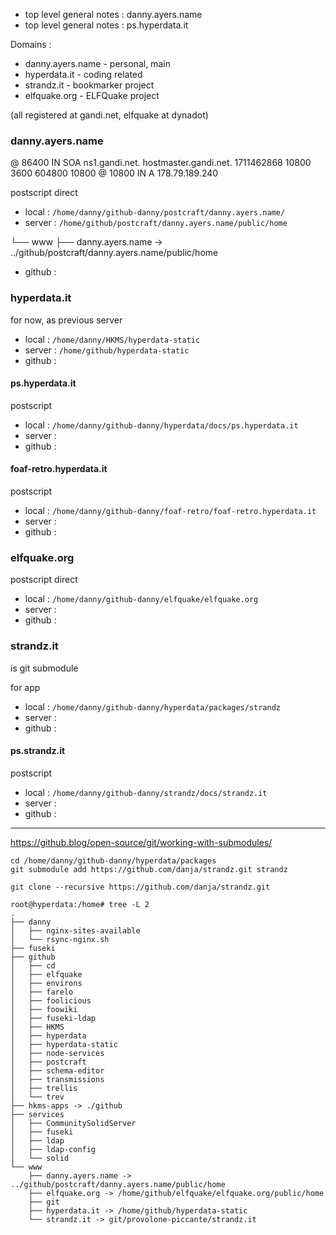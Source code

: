 - top level general notes : danny.ayers.name
- top level general notes : ps.hyperdata.it

Domains :

- danny.ayers.name - personal, main
- hyperdata.it - coding related
- strandz.it - bookmarker project
- elfquake.org - ELFQuake project

(all registered at gandi.net, elfquake at dynadot)

### danny.ayers.name

@ 86400 IN SOA ns1.gandi.net. hostmaster.gandi.net. 1711462868 10800 3600 604800 10800
@ 10800 IN A 178.79.189.240

postscript direct

- local : `/home/danny/github-danny/postcraft/danny.ayers.name/`
- server : `/home/github/postcraft/danny.ayers.name/public/home`

└── www
├── danny.ayers.name -> ../github/postcraft/danny.ayers.name/public/home

- github :

### hyperdata.it

for now, as previous server

- local : `/home/danny/HKMS/hyperdata-static`
- server : `/home/github/hyperdata-static`
- github :

#### ps.hyperdata.it

postscript

- local : `/home/danny/github-danny/hyperdata/docs/ps.hyperdata.it`
- server :
- github :

#### foaf-retro.hyperdata.it

postscript

- local : `/home/danny/github-danny/foaf-retro/foaf-retro.hyperdata.it`
- server :
- github :

### elfquake.org

postscript direct

- local : `/home/danny/github-danny/elfquake/elfquake.org`
- server :
- github :

### strandz.it

is git submodule

for app

- local : `/home/danny/github-danny/hyperdata/packages/strandz`
- server :
- github :

#### ps.strandz.it

postscript

- local : `/home/danny/github-danny/strandz/docs/strandz.it`
- server :
- github :

---

https://github.blog/open-source/git/working-with-submodules/

```
cd /home/danny/github-danny/hyperdata/packages
git submodule add https://github.com/danja/strandz.git strandz
```

```
git clone --recursive https://github.com/danja/strandz.git
```

```
root@hyperdata:/home# tree -L 2
.
├── danny
│   ├── nginx-sites-available
│   └── rsync-nginx.sh
├── fuseki
├── github
│   ├── cd
│   ├── elfquake
│   ├── environs
│   ├── farelo
│   ├── foolicious
│   ├── foowiki
│   ├── fuseki-ldap
│   ├── HKMS
│   ├── hyperdata
│   ├── hyperdata-static
│   ├── node-services
│   ├── postcraft
│   ├── schema-editor
│   ├── transmissions
│   ├── trellis
│   └── trev
├── hkms-apps -> ./github
├── services
│   ├── CommunitySolidServer
│   ├── fuseki
│   ├── ldap
│   ├── ldap-config
│   └── solid
└── www
    ├── danny.ayers.name -> ../github/postcraft/danny.ayers.name/public/home
    ├── elfquake.org -> /home/github/elfquake/elfquake.org/public/home
    ├── git
    ├── hyperdata.it -> /home/github/hyperdata-static
    └── strandz.it -> git/provolone-piccante/strandz.it

```
